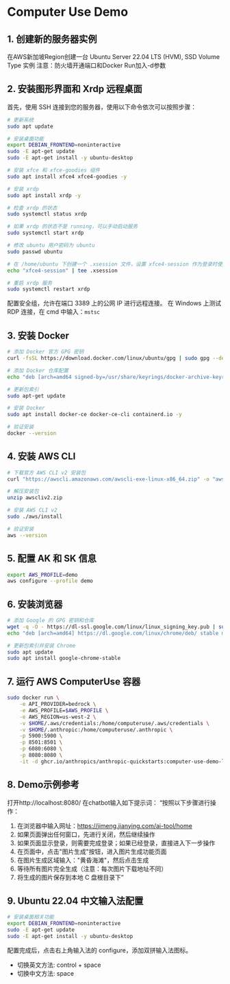 # Computer Use Demo

## 1. 创建新的服务器实例
在AWS新加坡Region创建一台 Ubuntu Server 22.04 LTS (HVM), SSD Volume Type 实例
注意：防火墙开通端口和Docker Run加入-d参数

## 2. 安装图形界面和 Xrdp 远程桌面
首先，使用 SSH 连接到您的服务器，使用以下命令依次可以按照步骤：

```bash
# 更新系统
sudo apt update

# 安装桌面功能
export DEBIAN_FRONTEND=noninteractive
sudo -E apt-get update
sudo -E apt-get install -y ubuntu-desktop

# 安装 xfce 和 xfce-goodies 组件
sudo apt install xfce4 xfce4-goodies -y

# 安装 xrdp
sudo apt install xrdp -y

# 检查 xrdp 的状态
sudo systemctl status xrdp

# 如果 xrdp 的状态不是 running，可以手动启动服务
sudo systemctl start xrdp

# 修改 ubuntu 用户密码为 ubuntu
sudo passwd ubuntu 

# 在 /home/ubuntu 下创建一个 .xsession 文件，设置 xfce4-session 作为登录时使用的会话管理器
echo "xfce4-session" | tee .xsession

# 重启 xrdp 服务
sudo systemctl restart xrdp
```

配置安全组，允许在端口 3389 上的公网 IP 进行远程连接。
在 Windows 上测试 RDP 连接，在 cmd 中输入：`mstsc`

## 3. 安装 Docker
```bash
# 添加 Docker 官方 GPG 密钥
curl -fsSL https://download.docker.com/linux/ubuntu/gpg | sudo gpg --dearmor -o /usr/share/keyrings/docker-archive-keyring.gpg

# 添加 Docker 仓库配置
echo "deb [arch=amd64 signed-by=/usr/share/keyrings/docker-archive-keyring.gpg] https://download.docker.com/linux/ubuntu $(lsb_release -cs) stable" | sudo tee /etc/apt/sources.list.d/docker.list > /dev/null

# 更新包索引
sudo apt-get update

# 安装 Docker
sudo apt install docker-ce docker-ce-cli containerd.io -y

# 验证安装
docker --version
```

## 4. 安装 AWS CLI
```bash
# 下载官方 AWS CLI v2 安装包
curl "https://awscli.amazonaws.com/awscli-exe-linux-x86_64.zip" -o "awscliv2.zip"

# 解压安装包
unzip awscliv2.zip

# 安装 AWS CLI v2
sudo ./aws/install

# 验证安装
aws --version
```

## 5. 配置 AK 和 SK 信息
```bash
export AWS_PROFILE=demo
aws configure --profile demo
```

## 6. 安装浏览器
```bash
# 添加 Google 的 GPG 密钥和仓库
wget -q -O - https://dl-ssl.google.com/linux/linux_signing_key.pub | sudo apt-key add -
echo "deb [arch=amd64] https://dl.google.com/linux/chrome/deb/ stable main" | sudo tee /etc/apt/sources.list.d/google-chrome.list

# 更新包索引并安装 Chrome
sudo apt update
sudo apt install google-chrome-stable
```

## 7. 运行 AWS ComputerUse 容器
```bash
sudo docker run \
    -e API_PROVIDER=bedrock \
    -e AWS_PROFILE=$AWS_PROFILE \
    -e AWS_REGION=us-west-2 \
    -v $HOME/.aws/credentials:/home/computeruse/.aws/credentials \
    -v $HOME/.anthropic:/home/computeruse/.anthropic \
    -p 5900:5900 \
    -p 8501:8501 \
    -p 6080:6080 \
    -p 8080:8080 \
    -it -d ghcr.io/anthropics/anthropic-quickstarts:computer-use-demo-latest
```

## 8. Demo示例参考
打开http://localhost:8080/
在chatbot输入如下提示词：
“按照以下步骤进行操作：
1. 在浏览器中输入网址：https://jimeng.jianying.com/ai-tool/home
2. 如果页面弹出任何窗口，先进行关闭，然后继续操作
3. 如果页面显示登录，则需要完成登录；如果已经登录，直接进入下一步操作
4. 在页面中，点击"图片生成"按钮，进入图片生成功能页面
5. 在图片生成区域输入："黄昏海滩"，然后点击生成
6. 等待所有图片完全生成（注意：每次图片下载地址不同）
7. 将生成的图片保存到本地 C 盘根目录下”


## 9. Ubuntu 22.04 中文输入法配置
```bash
# 安装桌面相关功能
export DEBIAN_FRONTEND=noninteractive
sudo -E apt-get update
sudo -E apt-get install -y ubuntu-desktop
```

配置完成后，点击右上角输入法的 configure，添加双拼输入法图标。
- 切换英文方法: control + space
- 切换中文方法: space
